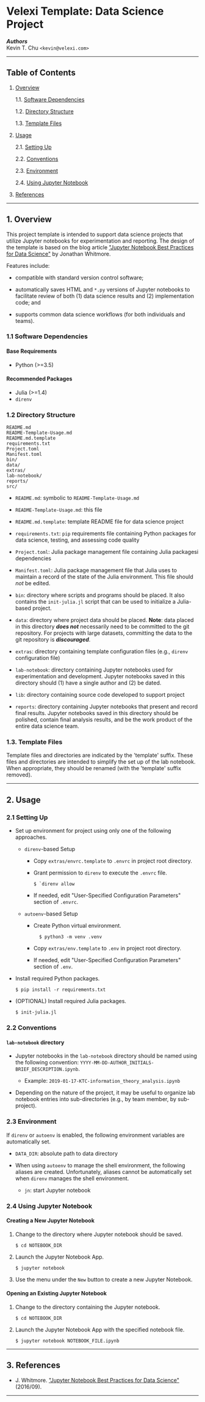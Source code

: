 Velexi Template: Data Science Project
=====================================

___Authors___  
Kevin T. Chu `<kevin@velexi.com>`

------------------------------------------------------------------------------

Table of Contents
-----------------

1. [Overview][#1]

   1.1. [Software Dependencies][#1.1]

   1.2. [Directory Structure][#1.2]

   1.3. [Template Files][#1.3]

2. [Usage][#2]

   2.1. [Setting Up][#2.1]

   2.2. [Conventions][#2.2]

   2.3. [Environment][#2.3]

   2.4. [Using Jupyter Notebook][#2.4]

3. [References][#3]

------------------------------------------------------------------------------

## 1. Overview

This project template is intended to support data science projects that
utilize Jupyter notebooks for experimentation and reporting. The design of
the template is based on the blog article
["Jupyter Notebook Best Practices for Data Science"][#whitmore-2016] by
Jonathan Whitmore.

Features include:

* compatible with standard version control software;

* automatically saves HTML and `*.py` versions of Jupyter notebooks to
  facilitate review of both (1) data science results and (2) implementation
  code; and

* supports common data science workflows (for both individuals and teams).

### 1.1 Software Dependencies

#### Base Requirements

* Python (>=3.5)

#### Recommended Packages ####

* Julia (>=1.4)
* `direnv`

### 1.2 Directory Structure

    README.md
    README-Template-Usage.md
    README.md.template
    requirements.txt
    Project.toml
    Manifest.toml
    bin/
    data/
    extras/
    lab-notebook/
    reports/
    src/

* `README.md`: symbolic to `README-Template-Usage.md`

* `README-Template-Usage.md`: this file

* `README.md.template`: template README file for data science project

* `requirements.txt`: `pip` requirements file containing Python packages for
  data science, testing, and assessing code quality

* `Project.toml`: Julia package management file containing Julia packagesi
  dependencies

* `Manifest.toml`: Julia package management file that Julia uses to maintain
  a record of the state of the Julia environment. This file should _not_ be
  edited.

* `bin`: directory where scripts and programs should be placed. It also
  contains the `init-julia.jl` script that can be used to initialize a
  Julia-based project.

* `data`: directory where project data should be placed. __Note__: data placed
  in this directory ___does not___ necessarily need to be committed to the git
  repository. For projects with large datasets, committing the data to the git
  repository is ___discouraged___.

* `extras`: directory containing template configuration files (e.g., `direnv`
  configuration file)

* `lab-notebook`: directory containing Jupyter notebooks used for
  experimentation and development. Jupyter notebooks saved in this directory
  should (1) have a single author and (2) be dated.

* `lib`: directory containing source code developed to support project

* `reports`: directory containing Jupyter notebooks that present and record
  final results. Jupyter notebooks saved in this directory should be polished,
  contain final analysis results, and be the work product of the entire data
  science team.

### 1.3. Template Files

Template files and directories are indicated by the 'template' suffix. These
files and directories are intended to simplify the set up of the lab notebook.
When appropriate, they should be renamed (with the 'template' suffix removed).

------------------------------------------------------------------------------

## 2. Usage

### 2.1 Setting Up

* Set up environment for project using only one of the following approaches.

  * `direnv`-based Setup

    * Copy `extras/envrc.template` to `.envrc` in project root directory.

    * Grant permission to `direnv` to execute the `.envrc` file.

      ```shell
      $ `direnv allow
      ```

    * If needed, edit "User-Specified Configuration Parameters" section of
      `.envrc`.

  * `autoenv`-based Setup

    * Create Python virtual environment.

      ```shell
        $ python3 -m venv .venv
      ```

    * Copy `extras/env.template` to `.env` in project root directory.

    * If needed, edit "User-Specified Configuration Parameters" section of
      `.env`.

* Install required Python packages.

    ```shell
    $ pip install -r requirements.txt
    ```

* (OPTIONAL) Install required Julia packages.

    ```shell
    $ init-julia.jl
    ```

### 2.2 Conventions

#### `lab-notebook` directory

* Jupyter notebooks in the `lab-notebook` directory should be named using the
  following convention: `YYYY-MM-DD-AUTHOR_INITIALS-BRIEF_DESCRIPTION.ipynb`.

  * Example: `2019-01-17-KTC-information_theory_analysis.ipynb`

* Depending on the nature of the project, it may be useful to organize lab
  notebook entries into sub-directories (e.g., by team member, by sub-project).

### 2.3 Environment

If `direnv` or `autoenv` is enabled, the following environment variables are
automatically set.

* `DATA_DIR`: absolute path to data directory

* When using `autoenv` to manage the shell environment, the following aliases
  are created. Unfortunately, aliases cannot be automatically set when `direnv`   manages the shell environment.

  * `jn`: start Jupyter notebook

### 2.4 Using Jupyter Notebook

#### Creating a New Jupyter Notebook

1. Change to the directory where Jupyter notebook should be saved.

    ```shell
    $ cd NOTEBOOK_DIR
    ```

2. Launch the Jupyter Notebook App.

    ```shell
    $ jupyter notebook
    ```

3. Use the menu under the `New` button to create a new Jupyter Notebook.

#### Opening an Existing Jupyter Notebook

1. Change to the directory containing the Jupyter notebook.

    ```shell
    $ cd NOTEBOOK_DIR
    ```

2. Launch the Jupyter Notebook App with the specified notebook file.

    ```shell
    $ jupyter notebook NOTEBOOK_FILE.ipynb
    ```

------------------------------------------------------------------------------

## 3. References

* J. Whitmore.
  ["Jupyter Notebook Best Practices for Data Science"][#whitmore-2016]
  (2016/09).

------------------------------------------------------------------------------

[-----------------------------INTERNAL LINKS-----------------------------]: #

[#1]: #1-overview
[#1.1]: #11-software-dependencies
[#1.2]: #12-directory-structure
[#1.3]: #13-template-files

[#2]: #2-usage
[#2.1]: #21-setting-up
[#2.2]: #22-conventions
[#2.3]: #23-environment
[#2.4]: #24-using-jupyter-notebook

[#3]: #3-references

[-----------------------------EXTERNAL LINKS-----------------------------]: #

[#whitmore-2016]:
  https://www.svds.com/tbt-jupyter-notebook-best-practices-data-science/
